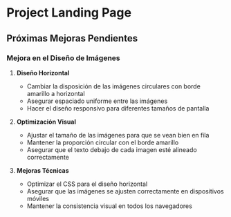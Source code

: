 # Project Landing Page

## Próximas Mejoras Pendientes

### Mejora en el Diseño de Imágenes

1. **Diseño Horizontal**
   - Cambiar la disposición de las imágenes circulares con borde amarillo a horizontal
   - Asegurar espaciado uniforme entre las imágenes
   - Hacer el diseño responsivo para diferentes tamaños de pantalla

2. **Optimización Visual**
   - Ajustar el tamaño de las imágenes para que se vean bien en fila
   - Mantener la proporción circular con el borde amarillo
   - Asegurar que el texto debajo de cada imagen esté alineado correctamente

3. **Mejoras Técnicas**
   - Optimizar el CSS para el diseño horizontal
   - Asegurar que las imágenes se ajusten correctamente en dispositivos móviles
   - Mantener la consistencia visual en todos los navegadores